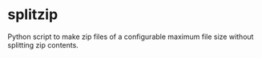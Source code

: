 # splitzip
Python script to make zip files of a configurable maximum file size without splitting zip contents.
